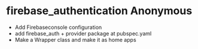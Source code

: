 # firebase_authentication Anonymous
  - Add Firebaseconsole configuration
  - add firebase_auth + provider package at pubspec.yaml
  - Make a Wrapper class and make it as home apps
